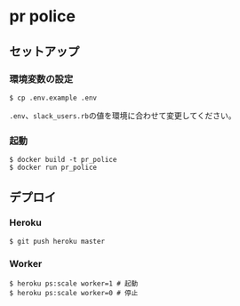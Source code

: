 # pr police

## セットアップ

### 環境変数の設定

```
$ cp .env.example .env
```

`.env`、`slack_users.rb`の値を環境に合わせて変更してください。

### 起動

```
$ docker build -t pr_police
$ docker run pr_police
```

## デプロイ

### Heroku

```
$ git push heroku master
```

### Worker

```
$ heroku ps:scale worker=1 # 起動
$ heroku ps:scale worker=0 # 停止
```
